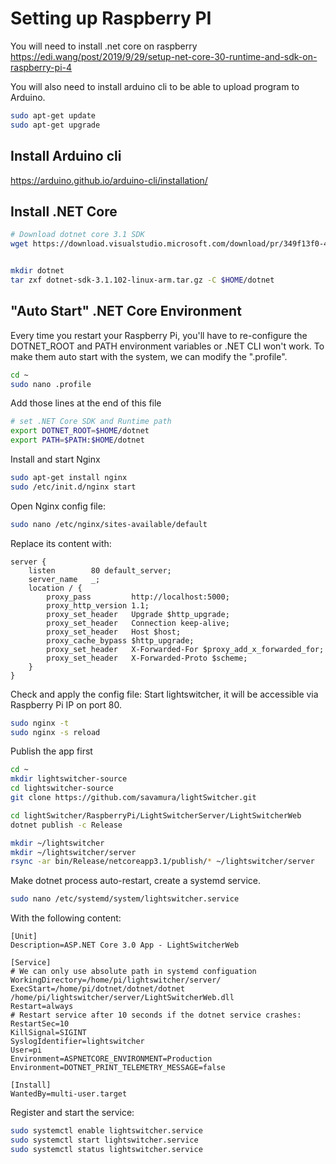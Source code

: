 
# Setting up Raspberry PI

You will need to install .net core on raspberry 
https://edi.wang/post/2019/9/29/setup-net-core-30-runtime-and-sdk-on-raspberry-pi-4

You will also need to install arduino cli to be able to upload program to Arduino.

```bash
sudo apt-get update
sudo apt-get upgrade
```

## Install Arduino cli

https://arduino.github.io/arduino-cli/installation/


## Install .NET Core 

```bash
# Download dotnet core 3.1 SDK
wget https://download.visualstudio.microsoft.com/download/pr/349f13f0-400e-476c-ba10-fe284b35b932/44a5863469051c5cf103129f1423ddb8/dotnet-sdk-3.1.102-linux-arm.tar.gz


mkdir dotnet
tar zxf dotnet-sdk-3.1.102-linux-arm.tar.gz -C $HOME/dotnet

```

## "Auto Start" .NET Core Environment

Every time you restart your Raspberry Pi, you'll have to re-configure the DOTNET_ROOT and PATH environment variables or .NET CLI won't work. To make them auto start with the system, we can modify the ".profile".

```bash
cd ~
sudo nano .profile
```

Add those lines at the end of this file

```bash
# set .NET Core SDK and Runtime path
export DOTNET_ROOT=$HOME/dotnet
export PATH=$PATH:$HOME/dotnet
```

Install and start Nginx

```bash
sudo apt-get install nginx
sudo /etc/init.d/nginx start
```

Open Nginx config file:

```bash
sudo nano /etc/nginx/sites-available/default
```

Replace its content with:
```
server {
    listen        80 default_server;
    server_name   _;
    location / {
        proxy_pass         http://localhost:5000;
        proxy_http_version 1.1;
        proxy_set_header   Upgrade $http_upgrade;
        proxy_set_header   Connection keep-alive;
        proxy_set_header   Host $host;
        proxy_cache_bypass $http_upgrade;
        proxy_set_header   X-Forwarded-For $proxy_add_x_forwarded_for;
        proxy_set_header   X-Forwarded-Proto $scheme;
    }
}
``` 

Check and apply the config file:
Start lightswitcher, it will be accessible via Raspberry Pi IP on port 80.

```bash
sudo nginx -t
sudo nginx -s reload
```

Publish the app first

```bash
cd ~
mkdir lightswitcher-source
cd lightswitcher-source
git clone https://github.com/savamura/lightSwitcher.git

cd lightSwitcher/RaspberryPi/LightSwitcherServer/LightSwitcherWeb
dotnet publish -c Release

mkdir ~/lightswitcher
mkdir ~/lightswitcher/server
rsync -ar bin/Release/netcoreapp3.1/publish/* ~/lightswitcher/server

```

Make dotnet process auto-restart, create a systemd service.

```bash
sudo nano /etc/systemd/system/lightswitcher.service
```

With the following content:

```
[Unit]
Description=ASP.NET Core 3.0 App - LightSwitcherWeb

[Service]
# We can only use absolute path in systemd configuation
WorkingDirectory=/home/pi/lightswitcher/server/
ExecStart=/home/pi/dotnet/dotnet/dotnet /home/pi/lightswitcher/server/LightSwitcherWeb.dll
Restart=always
# Restart service after 10 seconds if the dotnet service crashes:
RestartSec=10
KillSignal=SIGINT
SyslogIdentifier=lightswitcher
User=pi
Environment=ASPNETCORE_ENVIRONMENT=Production
Environment=DOTNET_PRINT_TELEMETRY_MESSAGE=false

[Install] 
WantedBy=multi-user.target
```


Register and start the service:

```bash
sudo systemctl enable lightswitcher.service
sudo systemctl start lightswitcher.service
sudo systemctl status lightswitcher.service
```
